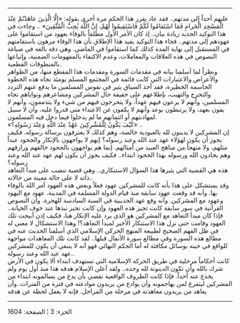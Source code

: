 ------------------------------------------------------------------------

عليهم أحداً إلى مدتهم.. فقد عاد يقرر هذا الحكم مرة أخرى بقوله: «إِلَّا الَّذِينَ
عاهَدْتُمْ عِنْدَ الْمَسْجِدِ الْحَرامِ فَمَا اسْتَقامُوا لَكُمْ فَاسْتَقِيمُوا لَهُمْ، إِنَّ اللَّهَ يُحِبُّ
الْمُتَّقِينَ» .. وجاءت في هذا التوكيد الجديد زيادة بيان.. إذ كان الأمر الأول
مطلقاً بالوفاء بعهود من استقاموا على عهودهم إلى مدتهم.. فجاء هذا التوكيد
يقيد هذا الإطلاق بأن هذا الوفاء مرهون باستقامتهم في المستقبل إلى نهاية
المدة كذلك كما استقاموا في الماضي. وهي دقة بالغة في صياغة النصوص في هذه
العلاقات والمعاملات، وعدم الاكتفاء بالمفهومات الضمنية، وإتباعها
بالمنطوقات القطعية.  
ونظراً لما أسلفنا بيانه في مقدمات السورة ومقدمات هذا المقطع منها، من
الظواهر والأعراض والاعتبارات التي كانت قائمة في المجتمع المسلم يومئذ
تجاه هذه الخطوة الحاسمة الخطيرة، فقد أخذ السياق يثير في نفوس المسلمين ما
يدفع عنهم التردد والتحرج والتهيب، بإطلاعهم على حقيقة حال المشركين
ومشاعرهم ونواياهم تجاه المسلمين، وأنهم لا يرعون فيهم عهداً، ولا يتحرجون
فيهم من شيء ولا يتذممون، وأنهم لا يفون بعهد، ولا يرتبطون بوعد وأنهم لا
يكفون عن الاعتداء متى قدروا عليه. وأن لا سبيل لمهادنتهم أو ائتمانهم ما
لم يدخلوا فيما دخل فيه المسلمون.  
«كَيْفَ يَكُونُ لِلْمُشْرِكِينَ عَهْدٌ عِنْدَ اللَّهِ وَعِنْدَ رَسُولِهِ؟» ..  
إن المشركين لا يدينون لله بالعبودية خالصة، وهم كذلك لا يعترفون برسالة
رسوله. فكيف يجوز أن يكون لهؤلاء عهد عند الله وعند رسوله؟ إنهم لا يواجهون
بالإنكار والجحود عبداً مثلهم، ولا منهجاً من مناهج العبيد من أمثالهم. إنما
هم يواجهون بالجحود خالقهم ورازقهم وهم يحادون الله ورسوله بهذا الجحود
ابتداء.. فكيف يجوز أن يكون لهم عهد عند الله وعند رسوله؟  
هذه هي القضية التي يثيرها هذا السؤال الاستنكاري.. وهي قضية تنصب على مبدأ
التعاهد ذاته لا على حالة معينة من حالاته..  
وقد يستشكل على هذا بأنه كانت للمشركين عهود فعلاً وبعض هذه العهود أمر الله
بالوفاء بها. وأنه قد وقعت عهود سابقة منذ قيام الدولة المسلمة في المدينة.
عهود مع اليهود وعهود مع المشركين. وأنه وقع عهد الحديبية في السنة السادسة
للهجرة. وأن النصوص القرآنية في سور سابقة كانت تجيز هذه العهود وإن كانت
تجيز نبذها عند خوف الخيانة.. فإذا كان مبدأ التعاهد مع المشركين هو الذي
يرد عليه الإنكار هنا، فكيف إذن أبيحت تلك العهود وقامت حتى نزل هذا
الاستنكار الأخير لمبدأ التعاهد؟! وهذا الاستشكال لا معنى له في ظل الفهم
الصحيح لطبيعة المنهج الحركي الإسلامي الذي أسلفنا الحديث عنه في مطالع هذه
السورة وفي مطالع سورة الأنفال قبلها.. لقد كانت تلك المعاهدات مواجهة
للواقع في حينه بوسائل مكافئة له أما الحكم النهائي فهو أنه لا ينبغي أن
يكون للمشركين عهد عند الله وعند رسوله..  
كانت أحكاماً مرحلية في طريق الحركة الإسلامية التي تستهدف ابتداء ألا يكون
في الأرض شرك بالله وأن تكون الدينونة لله وحده.. ولقد أعلن الإسلام هدفه
هذا منذ أول يوم ولم يخدع عنه أحداً. فإذا كانت الظروف الواقعية تقضي بأن
يدع من يسالمونه ابتداء من المشركين ليتفرغ لمن يهاجمونه وأن يوادع من
يريدون موادعته في فترة من الفترات. وأن يعاهد من يريدون معاهدته في مرحلة
من المراحل. فإنه لا يغفل لحظة عن هدفه

------------------------------------------------------------------------

الجزء: 3 ¦ الصفحة: 1604
